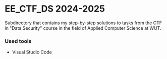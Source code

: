 # EE_CTF_DS 2024-2025
Subdirectory that contains my step-by-step solutions to tasks from the CTF in "Data Security" course in the field of Applied Computer Science at WUT. 

### Used tools
* Visual Studio Code